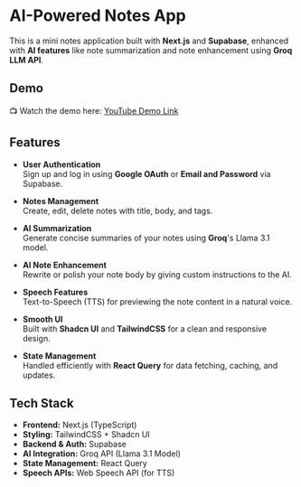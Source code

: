 # AI-Powered Notes App

This is a mini notes application built with **Next.js** and **Supabase**, enhanced with **AI features** like note summarization and note enhancement using **Groq LLM API**.

## Demo

📺 Watch the demo here: [YouTube Demo Link](https://youtu.be/9BMJKiiRTkw)

## Features

- **User Authentication**  
  Sign up and log in using **Google OAuth** or **Email and Password** via Supabase.

- **Notes Management**  
  Create, edit, delete notes with title, body, and tags.

- **AI Summarization**  
  Generate concise summaries of your notes using **Groq**'s Llama 3.1 model.

- **AI Note Enhancement**  
  Rewrite or polish your note body by giving custom instructions to the AI.

- **Speech Features**  
  Text-to-Speech (TTS) for previewing the note content in a natural voice.

- **Smooth UI**  
  Built with **Shadcn UI** and **TailwindCSS** for a clean and responsive design.

- **State Management**  
  Handled efficiently with **React Query** for data fetching, caching, and updates.

## Tech Stack

- **Frontend:** Next.js (TypeScript)
- **Styling:** TailwindCSS + Shadcn UI
- **Backend & Auth:** Supabase
- **AI Integration:** Groq API (Llama 3.1 Model)
- **State Management:** React Query
- **Speech APIs:** Web Speech API (for TTS)
